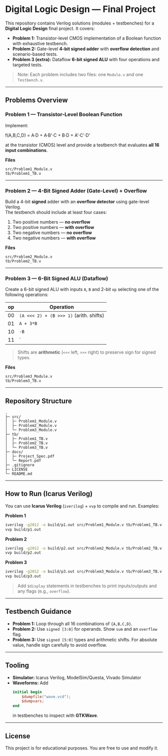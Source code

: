 # Digital Logic Design — Final Project

This repository contains Verilog solutions (modules + testbenches) for a **Digital Logic Design** final project. It covers:

- **Problem 1:** Transistor-level CMOS implementation of a Boolean function with exhaustive testbench.  
- **Problem 2:** Gate-level **4-bit signed adder** with **overflow detection** and scenario-based tests.  
- **Problem 3 (extra):** Dataflow **6-bit signed ALU** with four operations and targeted tests.

> Note: Each problem includes two files: one `Module.v` and one `Testbench.v`.

---

## Problems Overview

### Problem 1 — Transistor-Level Boolean Function
Implement:

f(A,B,C,D) = A·D + A·B'·C + B·D + A'·C'·D'

at the transistor (CMOS) level and provide a testbench that evaluates **all 16 input combinations**.

**Files**
```
src/Problem1_Module.v
tb/Problem1_TB.v
```

---

### Problem 2 — 4-Bit Signed Adder (Gate-Level) + Overflow
Build a 4-bit **signed** adder with an **overflow detector** using gate-level Verilog.  
The testbench should include at least four cases:

1. Two positive numbers — **no overflow**  
2. Two positive numbers — **with overflow**  
3. Two negative numbers — **no overflow**  
4. Two negative numbers — **with overflow**

**Files**
```
src/Problem2_Module.v
tb/Problem2_TB.v
```

---

### Problem 3 — 6-Bit Signed ALU (Dataflow)
Create a 6-bit signed ALU with inputs `A`, `B` and 2-bit `op` selecting one of the following operations:

| op | Operation                                 |
|----|-------------------------------------------|
| 00 | `(A <<< 2) + (B >>> 1)` (arith. shifts)   |
| 01 | `A + 3*B`                                 |
| 10 | `-B`                                      |
| 11 | `|2*A - B|`                               |

> Shifts are **arithmetic** (`<<<` left, `>>>` right) to preserve sign for signed types.

**Files**
```
src/Problem3_Module.v
tb/Problem3_TB.v
```

---

## Repository Structure
```
.
├─ src/
│  ├─ Problem1_Module.v
│  ├─ Problem2_Module.v
│  └─ Problem3_Module.v
├─ tb/
│  ├─ Problem1_TB.v
│  ├─ Problem2_TB.v
│  └─ Problem3_TB.v
├─ docs/
│  ├─ Project_Spec.pdf
│  └─ Report.pdf
├─ .gitignore
├─ LICENSE
└─ README.md
```

---

## How to Run (Icarus Verilog)

You can use **Icarus Verilog** (`iverilog`) + `vvp` to compile and run. Examples:

**Problem 1**
```bash
iverilog -g2012 -o build/p1.out src/Problem1_Module.v tb/Problem1_TB.v
vvp build/p1.out
```

**Problem 2**
```bash
iverilog -g2012 -o build/p2.out src/Problem2_Module.v tb/Problem2_TB.v
vvp build/p2.out
```

**Problem 3**
```bash
iverilog -g2012 -o build/p3.out src/Problem3_Module.v tb/Problem3_TB.v
vvp build/p3.out
```

> Add `$display` statements in testbenches to print inputs/outputs and any flags (e.g., `overflow`).

---

## Testbench Guidance

- **Problem 1:** Loop through all 16 combinations of `{A,B,C,D}`.  
- **Problem 2:** Use `signed [3:0]` for operands. Show `sum` and an `overflow` flag.  
- **Problem 3:** Use `signed [5:0]` types and arithmetic shifts. For absolute value, handle sign carefully to avoid overflow.  

---

## Tooling

- **Simulator:** Icarus Verilog, ModelSim/Questa, Vivado Simulator  
- **Waveforms:** Add  
  ```verilog
  initial begin
      $dumpfile("wave.vcd");
      $dumpvars;
  end
  ```  
  in testbenches to inspect with **GTKWave**.

---

## License
This project is for educational purposes. You are free to use and modify it.  

